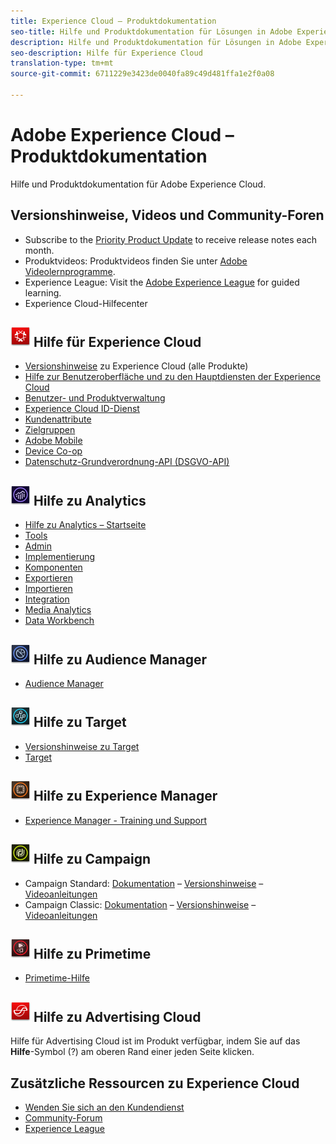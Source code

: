 ```yaml
---
title: Experience Cloud – Produktdokumentation
seo-title: Hilfe und Produktdokumentation für Lösungen in Adobe Experience Cloud.
description: Hilfe und Produktdokumentation für Lösungen in Adobe Experience Cloud.
seo-description: Hilfe für Experience Cloud
translation-type: tm+mt
source-git-commit: 6711229e3423de0040fa89c49d481ffa1e2f0a08

---
```



# Adobe Experience Cloud – Produktdokumentation

Hilfe und Produktdokumentation für Adobe Experience Cloud.

## Versionshinweise, Videos und Community-Foren

* Subscribe to the [Priority Product Update](https://www.adobe.com/subscription/priority-product-update.html) to receive release notes each month.
* Produktvideos: Produktvideos finden Sie unter [Adobe Videolernprogramme](https://helpx.adobe.com/experience-cloud/tutorials.html).
* Experience League: Visit the [Adobe Experience League](https://landing.adobe.com/experience-league/) for guided learning.
* Experience Cloud-Hilfecenter

## ![Hilfe für Experience Cloud](assets/experience_cloud_appicon_32.png) Hilfe für Experience Cloud

* [Versionshinweise](https://docs.adobe.com/content/help/en/release-notes/experience-cloud/current.html) zu Experience Cloud (alle Produkte)
* [Hilfe zur Benutzeroberfläche und zu den Hauptdiensten der Experience Cloud](https://docs.adobe.com/content/help/en/core-services/interface/experience-cloud.html)
* [Benutzer- und Produktverwaltung](https://docs.adobe.com/content/help/en/core-services/interface/manage-users-and-products/admin-getting-started.html)
* [Experience Cloud ID-Dienst](https://docs.adobe.com/content/help/en/id-service/using/home.html)
* [Kundenattribute](https://docs.adobe.com/content/help/en/core-services/interface/customer-attributes/attributes.html)
* [Zielgruppen](https://docs.adobe.com/content/help/en/core-services/interface/audiences/audience-library.html)
* [Adobe Mobile](https://docs.adobe.com/content/help/en/mobile-services/using/home.html)
* [Device Co-op](https://docs.adobe.com/content/help/en/device-co-op/using/home.html)
* [Datenschutz-Grundverordnung-API (DSGVO-API)](https://www.adobe.io/apis/experiencecloud/gdpr.html)

## ![Hilfe zu Analytics](assets/mc_analytics_32.png) Hilfe zu Analytics

* [Hilfe zu Analytics – Startseite](https://docs.adobe.com/content/help/en/analytics/landing/home.html)
* [Tools](https://docs.adobe.com/content/help/en/analytics/analyze/home.html)
* [Admin](https://docs.adobe.com/content/help/en/analytics/admin/home.html)
* [Implementierung](https://docs.adobe.com/content/help/en/analytics/implementation/home.html)
* [Komponenten](https://docs.adobe.com/content/help/en/analytics/components/home.html)
* [Exportieren](https://docs.adobe.com/content/help/en/analytics/export/home.html)
* [Importieren](https://docs.adobe.com/content/help/en/analytics/import/home.html)
* [Integration](https://docs.adobe.com/content/help/en/analytics/integration/home.html)
* [Media Analytics](https://docs.adobe.com/content/help/en/media-analytics/using/media-overview.html)
* [Data Workbench](https://marketing.adobe.com/resources/help/en_US/insight/)

## ![Hilfe zu Audience Manager](assets/mc_audiencemanager_32.png) Hilfe zu Audience Manager

* [Audience Manager](https://docs.adobe.com/content/help/en/audience-manager/user-guide/aam-home.html)

## ![Hilfe zu Target](assets/mc_target_32.png) Hilfe zu Target

* [Versionshinweise zu Target](https://docs.adobe.com/content/help/en/target/using/release-notes/release-notes.html)
* [Target](https://docs.adobe.com/content/help/en/target/using/target-home.html)

## ![Hilfe zu Experience Manager](assets/mc_experiencemanager_32.png) Hilfe zu Experience Manager

* [Experience Manager - Training und Support](https://helpx.adobe.com/support/experience-manager.html)

## ![Hilfe zu Campaign](assets/mc_campaign_32.png) Hilfe zu Campaign

* Campaign Standard: [Dokumentation](https://helpx.adobe.com/support/campaign/standard.html) – [Versionshinweise](https://docs.adobe.com/content/help/en/campaign-standard/using/release-notes/release-notes.html) – [Videoanleitungen](https://docs.adobe.com/content/help/en/campaign-learn/campaign-standard-tutorials/overview.html)
* Campaign Classic: [Dokumentation](https://helpx.adobe.com/support/campaign/classic.html) – [Versionshinweise](https://docs.campaign.adobe.com/doc/AC/en/RN.html) – [Videoanleitungen](https://docs.adobe.com/content/help/en/campaign-learn/campaign-classic-tutorials/overview.html)

## ![Hilfe zu Primetime](assets/primetime_app_32.png) Hilfe zu Primetime

* [Primetime-Hilfe](http://help.adobe.com/en_US/primetime/)

## ![Hilfe zu Advertising Cloud](assets/advertisingcloud_appicon_32.png) Hilfe zu Advertising Cloud

Hilfe für Advertising Cloud ist im Produkt verfügbar, indem Sie auf das **Hilfe**-Symbol (?) am oberen Rand einer jeden Seite klicken.

## Zusätzliche Ressourcen zu Experience Cloud

* [Wenden Sie sich an den Kundendienst](https://helpx.adobe.com/contact/enterprise-support.ec.html)
* [Community-Forum](https://forums.adobe.com/community/experience-cloud)
* [Experience League](https://landing.adobe.com/experience-league/)
